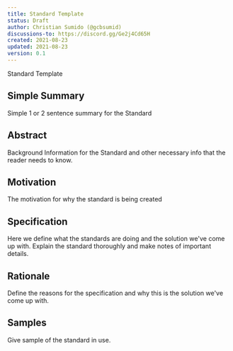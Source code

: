 ```yaml
---
title: Standard Template
status: Draft
author: Christian Sumido (@gcbsumid)
discussions-to: https://discord.gg/Ge2j4Cd65H
created: 2021-08-23
updated: 2021-08-23
version: 0.1
---
```


Standard Template

## Simple Summary

Simple 1 or 2 sentence summary for the Standard

## Abstract

Background Information for the Standard and other necessary info that the reader needs to know.

## Motivation

The motivation for why the standard is being created

## Specification 

Here we define what the standards are doing and the solution we've come up with. Explain the 
standard thoroughly and make notes of important details.

## Rationale

Define the reasons for the specification and why this is the solution we've come up with.

## Samples

Give sample of the standard in use.
